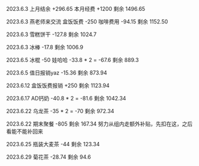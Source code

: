 2023.6.3 上月结余 +296.65 本月经费 +1200 剩余 1496.65

2023.6.3 燕老师来交流 盒饭饭费 -250 咖啡费用 -94.15 剩余 1152.50

2023.6.3 雪糕饼干 -127.8 剩余 1024.7

2023.6.3 冰棒 -17.8 剩余 1006.9

2023.6.5 冰棍 -50 娃哈哈 -33.8 * 2 = -67.6 剩余 889.3

2023.6.5 值日报销yaz -15.36 剩余 873.94

2023.6.12 盒饭饭费报销 +250 剩余 1123.94

2023.6.17 AD钙奶 -40.8 * 2 = -81.6 剩余 1042.34

2023.6.22 乌龙茶 -35 * 2 = -70 剩余 972.34

2023.6.22 期末聚餐 -805 剩余 167.34 努力从组内走额外补贴，先扣在这，之后看能不能补回来

2023.6.25 瓶装大麦茶 -44 剩余 123.34

2023.6.29 菊花茶 -28.74 剩余 94.6